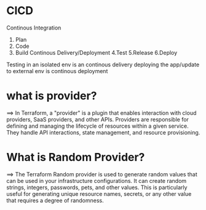 # CICD
Continous Integration
1. Plan 
2. Code 
3. Build
Continous Delivery/Deployment
4.Test
5.Release
6.Deploy

Testing in an isolated env is an continous delivery
deploying the app/update to external env is continous deployment

# what is provider? 
==> In Terraform, a "provider" is a plugin that enables interaction with cloud providers, SaaS providers, and other APIs. Providers are responsible for defining and managing the lifecycle of resources within a given service. They handle API interactions, state management, and resource provisioning.

# What is Random Provider?
==> The Terraform Random provider is used to generate random values that can be used in your infrastructure configurations. It can create random strings, integers, passwords, pets, and other values. This is particularly useful for generating unique resource names, secrets, or any other value that requires a degree of randomness.

